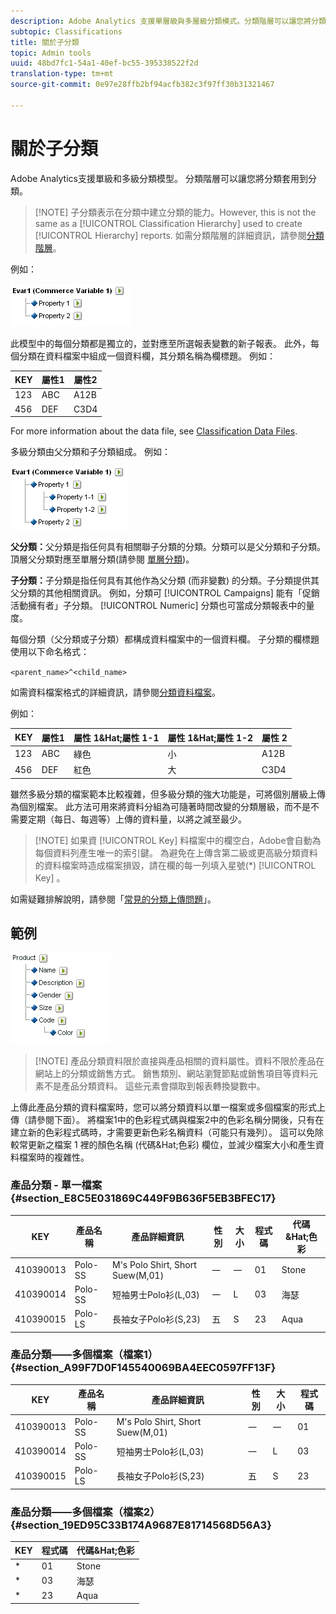 ```yaml
---
description: Adobe Analytics 支援單層級與多層級分類模式。分類階層可以讓您將分類套用到分類。
subtopic: Classifications
title: 關於子分類
topic: Admin tools
uuid: 48bd7fc1-54a1-40ef-bc55-395338522f2d
translation-type: tm+mt
source-git-commit: 0e97e28ffb2bf94acfb382c3f97ff30b31321467

---
```



# 關於子分類

Adobe Analytics支援單級和多級分類模型。 分類階層可以讓您將分類套用到分類。

> [!NOTE] 子分類表示在分類中建立分類的能力。However, this is not the same as a [!UICONTROL Classification Hierarchy] used to create [!UICONTROL Hierarchy] reports. 如需分類階層的詳細資訊，請參閱[分類階層](classification-hierarchies.md)。

例如：

![](assets/single-level-popup-C.png)

此模型中的每個分類都是獨立的，並對應至所選報表變數的新子報表。 此外，每個分類在資料檔案中組成一個資料欄，其分類名稱為欄標題。 例如：

| KEY | 屬性1 | 屬性2 |
|---|---|---|
| 123 | ABC | A12B |
| 456 | DEF | C3D4 |

For more information about the data file, see [Classification Data Files](/help/components/c-classifications2/c-classifications-importer/c-saint-data-files.md).

多級分類由父分類和子分類組成。 例如：

![](assets/Multi-Level-Class-popup.png)

**父分類：**&#x200B;父分類是指任何具有相關聯子分類的分類。分類可以是父分類和子分類。 頂層父分類對應至單層分類(請參閱 [單層分類](/help/components/c-classifications2/c-sub-classifications.md))。

**子分類：**&#x200B;子分類是指任何具有其他作為父分類 (而非變數) 的分類。子分類提供其父分類的其他相關資訊。 例如，分類可 [!UICONTROL Campaigns] 能有「促銷活動擁有者」子分類。 [!UICONTROL Numeric] 分類也可當成分類報表中的量度。

每個分類（父分類或子分類）都構成資料檔案中的一個資料欄。 子分類的欄標題使用以下命名格式：

`<parent_name>^<child_name>`

如需資料檔案格式的詳細資訊，請參閱[分類資料檔案](/help/components/c-classifications2/c-classifications-importer/c-saint-data-files.md)。

例如：

| KEY | 屬性1 | 屬性 1&amp;Hat;屬性 1-1 | 屬性 1&amp;Hat;屬性 1-2 | 屬性 2 |
|---|---|---|---|---|
| 123 | ABC | 綠色 | 小 | A12B |
| 456 | DEF | 紅色 | 大 | C3D4 |

雖然多級分類的檔案範本比較複雜，但多級分類的強大功能是，可將個別層級上傳為個別檔案。 此方法可用來將資料分組為可隨著時間改變的分類層級，而不是不需要定期（每日、每週等）上傳的資料量，以將之減至最少。

> [!NOTE] 如果資 [!UICONTROL Key] 料檔案中的欄空白，Adobe會自動為每個資料列產生唯一的索引鍵。 為避免在上傳含第二級或更高級分類資料的資料檔案時造成檔案損毀，請在欄的每一列填入星號(*) [!UICONTROL Key] 。

如需疑難排解說明，請參閱「[常見的分類上傳問題](https://marketing.adobe.com/resources/help/en_US/home/index.html#kb-common-saint-upload-issues)」。

## 範例

![](assets/sample-product-classifications.png)

>[!NOTE] 產品分類資料限於直接與產品相關的資料屬性。資料不限於產品在網站上的分類或銷售方式。 銷售類別、網站瀏覽節點或銷售項目等資料元素不是產品分類資料。 這些元素會擷取到報表轉換變數中。

上傳此產品分類的資料檔案時，您可以將分類資料以單一檔案或多個檔案的形式上傳（請參閱下面）。 將檔案1中的色彩程式碼與檔案2中的色彩名稱分開後，只有在建立新的色彩程式碼時，才需要更新色彩名稱資料（可能只有幾列）。 這可以免除較常更新之檔案 1 裡的顏色名稱 (代碼&amp;Hat;色彩) 欄位，並減少檔案大小和產生資料檔案時的複雜性。

### 產品分類 - 單一檔案 {#section_E8C5E031869C449F9B636F5EB3BFEC17}

| KEY | 產品名稱 | 產品詳細資訊 | 性別 | 大小 | 程式碼 | 代碼&amp;Hat;色彩 |
|---|---|---|---|---|---|---|
| 410390013 | Polo-SS | M&#39;s Polo Shirt, Short Suew(M,01) | 一 | 一 | 01 | Stone |
| 410390014 | Polo-SS | 短袖男士Polo衫(L,03) | 一 | L | 03 | 海瑟 |
| 410390015 | Polo-LS | 長袖女子Polo衫(S,23) | 五 | S | 23 | Aqua |

### 產品分類——多個檔案（檔案1） {#section_A99F7D0F145540069BA4EEC0597FF13F}

| KEY | 產品名稱 | 產品詳細資訊 | 性別 | 大小 | 程式碼 |
|---|---|---|---|---|---|
| 410390013 | Polo-SS | M&#39;s Polo Shirt, Short Suew(M,01) | 一 | 一 | 01 |
| 410390014 | Polo-SS | 短袖男士Polo衫(L,03) | 一 | L | 03 |
| 410390015 | Polo-LS | 長袖女子Polo衫(S,23) | 五 | S | 23 |

### 產品分類——多個檔案（檔案2） {#section_19ED95C33B174A9687E81714568D56A3}

| KEY | 程式碼 | 代碼&amp;Hat;色彩 |
|---|---|---|
| * | 01 | Stone |
| * | 03 | 海瑟 |
| * | 23 | Aqua |
